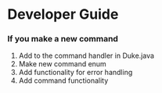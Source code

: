 # Developer Guide

### If you make a new command
1. Add to the command handler in Duke.java
2. Make new command enum
3. Add functionality for error handling
4. Add command functionality